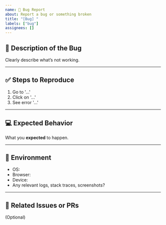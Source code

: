 ```yaml
---
name: 🐞 Bug Report
about: Report a bug or something broken
title: "[Bug] "
labels: ["bug"]
assignees: []
---
```


## 🐞 Description of the Bug

Clearly describe what’s not working.

---

## ✅ Steps to Reproduce

1. Go to '...'
2. Click on '...'
3. See error '...'

---

## 💻 Expected Behavior

What you **expected** to happen.

---

## 🧪 Environment

- OS:
- Browser:
- Device:
- Any relevant logs, stack traces, screenshots?

---

## 🔗 Related Issues or PRs

(Optional)
